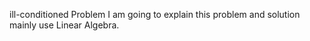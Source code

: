 ill-conditioned Problem
I am going to explain this problem and solution mainly use Linear Algebra.

